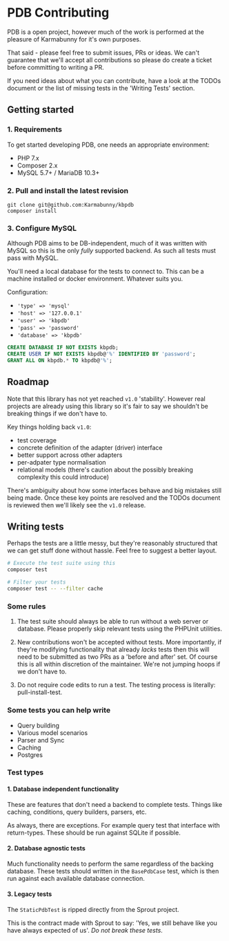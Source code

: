 
# PDB Contributing

PDB is a open project, however much of the work is performed at the pleasure of Karmabunny for it's own purposes.

That said - please feel free to submit issues, PRs or ideas. We can't guarantee that we'll accept all contributions so please do create a ticket before committing to writing a PR.

If you need ideas about what you can contribute, have a look at the TODOs document or the list of missing tests in the 'Writing Tests' section.


## Getting started

### 1. Requirements

To get started developing PDB, one needs an appropriate environment:

- PHP 7.x
- Composer 2.x
- MySQL 5.7+ / MariaDB 10.3+


### 2. Pull and install the latest revision

```
git clone git@github.com:Karmabunny/kbpdb
composer install
```


### 3. Configure MySQL

Although PDB aims to be DB-independent, much of it was written with MySQL so this is the only _fully_ supported backend. As such all tests must pass with MySQL.

You'll need a local database for the tests to connect to. This can be a machine installed or docker environment. Whatever suits you.

Configuration:

 - `'type' => 'mysql'`
 - `'host' => '127.0.0.1'`
 - `'user' => 'kbpdb'`
 - `'pass' => 'password'`
 - `'database' => 'kbpdb'`


```sql
CREATE DATABASE IF NOT EXISTS kbpdb;
CREATE USER IF NOT EXISTS kbpdb@'%' IDENTIFIED BY 'password';
GRANT ALL ON kbpdb.* TO kbpdb@'%';
```


## Roadmap

Note that this library has not yet reached `v1.0` 'stability'. However real projects are already using this library so it's fair to say we shouldn't be breaking things if we don't have to.

Key things holding back `v1.0`:
- test coverage
- concrete definition of the adapter (driver) interface
- better support across other adapters
- per-adpater type normalisation
- relational models (there's caution about the possibly breaking complexity this could introduce)


There's ambiguity about how some interfaces behave and big mistakes still being made. Once these key points are resolved and the TODOs document is reviewed then we'll likely see the `v1.0` release.



## Writing tests

Perhaps the tests are a little messy, but they're reasonably structured that we can get stuff done without hassle. Feel free to suggest a better layout.

```sh
# Execute the test suite using this
composer test

# Filter your tests
composer test -- --filter cache
```


### Some rules

1. The test suite should always be able to run without a web server or database. Please properly skip relevant tests using the PHPUnit utilities.

2. New contributions won't be accepted without tests. More importantly, if they're modifying functionality that already _lacks_ tests then this will need to be submitted as two PRs as a 'before and after' set. Of course this is all within discretion of the maintainer. We're not jumping hoops if we don't have to.

3. Do not require code edits to run a test. The testing process is literally: pull-install-test.


### Some tests you can help write

- Query building
- Various model scenarios
- Parser and Sync
- Caching
- Postgres


### Test types

#### 1. Database independent functionality

These are features that don't need a backend to complete tests. Things like caching, conditions, query builders, parsers, etc.

As always, there are exceptions. For example query test that interface with return-types. These should be run against SQLite if possible.


#### 2. Database agnostic tests

Much functionality needs to perform the same regardless of the backing database. These tests should written in the `BasePdbCase` test, which is then run against each available database connection.


#### 3. Legacy tests

The `StaticPdbTest` is ripped directly from the Sprout project.

This is the contract made with Sprout to say: 'Yes, we still behave like you have always expected of us'. _Do not break these tests_.
